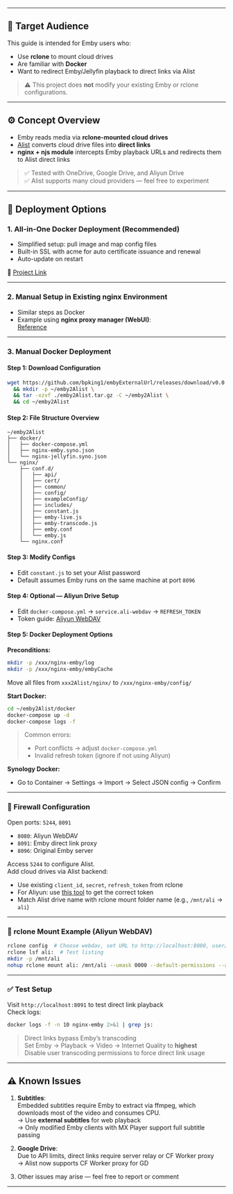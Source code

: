 
---

## 🎯 Target Audience
This guide is intended for Emby users who:
- Use **rclone** to mount cloud drives
- Are familiar with **Docker**
- Want to redirect Emby/Jellyfin playback to direct links via Alist

> ⚠️ This project does **not** modify your existing Emby or rclone configurations.

---

## ⚙️ Concept Overview

- Emby reads media via **rclone-mounted cloud drives**
- [Alist](https://github.com/Xhofe/alist) converts cloud drive files into **direct links**
- **nginx + njs module** intercepts Emby playback URLs and redirects them to Alist direct links

> ✅ Tested with OneDrive, Google Drive, and Aliyun Drive  
> ✅ Alist supports many cloud providers — feel free to experiment

---

## 🚀 Deployment Options

### 1. All-in-One Docker Deployment (Recommended)
- Simplified setup: pull image and map config files
- Built-in SSL with acme for auto certificate issuance and renewal
- Auto-update on restart

🔗 [Project Link](https://github.com/thsrite/MediaLinker?tab=readme-ov-file)

---

### 2. Manual Setup in Existing nginx Environment
- Similar steps as Docker
- Example using **nginx proxy manager (WebUI)**:  
  [Reference](https://github.com/chen3861229/embyExternalUrl/issues/73#issuecomment-2452921067)

---

### 3. Manual Docker Deployment

#### Step 1: Download Configuration
```bash
wget https://github.com/bpking1/embyExternalUrl/releases/download/v0.0.1/emby2Alist.tar.gz \
  && mkdir -p ~/emby2Alist \
  && tar -xzvf ./emby2Alist.tar.gz -C ~/emby2Alist \
  && cd ~/emby2Alist
```

#### Step 2: File Structure Overview
```plaintext
~/emby2Alist
├── docker/
│   ├── docker-compose.yml
│   ├── nginx-emby.syno.json
│   └── nginx-jellyfin.syno.json
└── nginx/
    ├── conf.d/
    │   ├── api/
    │   ├── cert/
    │   ├── common/
    │   ├── config/
    │   ├── exampleConfig/
    │   ├── includes/
    │   ├── constant.js
    │   ├── emby-live.js
    │   ├── emby-transcode.js
    │   ├── emby.conf
    │   └── emby.js
    └── nginx.conf
```

#### Step 3: Modify Configs
- Edit `constant.js` to set your Alist password
- Default assumes Emby runs on the same machine at port `8096`

#### Step 4: Optional — Aliyun Drive Setup
- Edit `docker-compose.yml` → `service.ali-webdav` → `REFRESH_TOKEN`
- Token guide: [Aliyun WebDAV](https://github.com/messense/aliyundrive-webdav)

#### Step 5: Docker Deployment Options

**Preconditions:**
```bash
mkdir -p /xxx/nginx-emby/log
mkdir -p /xxx/nginx-emby/embyCache
```
Move all files from `xxx2Alist/nginx/` to `/xxx/nginx-emby/config/`

**Start Docker:**
```bash
cd ~/emby2Alist/docker
docker-compose up -d
docker-compose logs -f
```

> Common errors:
> - Port conflicts → adjust `docker-compose.yml`
> - Invalid refresh token (ignore if not using Aliyun)

**Synology Docker:**
- Go to Container → Settings → Import → Select JSON config → Confirm

---

### 🔐 Firewall Configuration
Open ports: `5244`, `8091`  
- `8080`: Aliyun WebDAV  
- `8091`: Emby direct link proxy  
- `8096`: Original Emby server

Access `5244` to configure Alist.  
Add cloud drives via Alist backend:  
- Use existing `client_id`, `secret`, `refresh_token` from rclone  
- For Aliyun: use [this tool](https://media.cooluc.com/decode_token/) to get the correct token  
- Match Alist drive name with rclone mount folder name (e.g., `/mnt/ali` → `ali`)

---

### 🧰 rclone Mount Example (Aliyun WebDAV)
```bash
rclone config  # Choose webdav, set URL to http://localhost:8080, user/pass = admin
rclone lsf ali:  # Test listing
mkdir -p /mnt/ali
nohup rclone mount ali: /mnt/ali --umask 0000 --default-permissions --allow-non-empty --allow-other --buffer-size 32M --vfs-read-chunk-size 64M --vfs-read-chunk-size-limit 1G &
```

---

### ✅ Test Setup
Visit `http://localhost:8091` to test direct link playback  
Check logs:
```bash
docker logs -f -n 10 nginx-emby 2>&1 | grep js:
```

> Direct links bypass Emby’s transcoding  
> Set Emby → Playback → Video → Internet Quality to **highest**  
> Disable user transcoding permissions to force direct link usage

---

## ⚠️ Known Issues

1. **Subtitles**:  
   Embedded subtitles require Emby to extract via ffmpeg, which downloads most of the video and consumes CPU.  
   → Use **external subtitles** for web playback  
   → Only modified Emby clients with MX Player support full subtitle passing

2. **Google Drive**:  
   Due to API limits, direct links require server relay or CF Worker proxy  
   → Alist now supports CF Worker proxy for GD

3. Other issues may arise — feel free to report or comment

---


